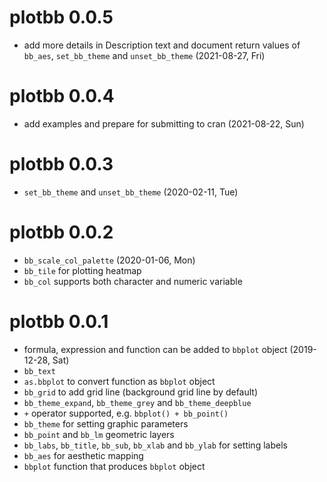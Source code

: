 # plotbb 0.0.5

+ add more details in Description text and document return values of `bb_aes`, `set_bb_theme` and `unset_bb_theme` (2021-08-27, Fri)

# plotbb 0.0.4

+ add examples and prepare for submitting to cran (2021-08-22, Sun)

# plotbb 0.0.3

+ `set_bb_theme` and `unset_bb_theme` (2020-02-11, Tue)

# plotbb 0.0.2

+ `bb_scale_col_palette` (2020-01-06, Mon)
+ `bb_tile` for plotting heatmap 
+ `bb_col` supports both character and numeric variable

# plotbb 0.0.1

+ formula, expression and function can be added to `bbplot` object (2019-12-28, Sat)
+ `bb_text`
+ `as.bbplot` to convert function as `bbplot` object
+ `bb_grid` to add grid line (background grid line by default)
+ `bb_theme_expand`, `bb_theme_grey` and `bb_theme_deepblue`
+ `+` operator supported, e.g. `bbplot() + bb_point()`
+ `bb_theme` for setting graphic parameters
+ `bb_point` and `bb_lm` geometric layers
+ `bb_labs`, `bb_title`, `bb_sub`, `bb_xlab` and `bb_ylab` for setting labels
+ `bb_aes` for aesthetic mapping
+ `bbplot` function that produces `bbplot` object